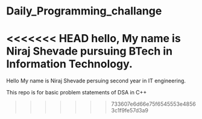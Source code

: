 # Daily_Programming_challange
<<<<<<< HEAD
hello, My name is Niraj Shevade pursuing BTech in Information Technology.
=======
Hello My name is Niraj Shevade persuing second year in IT engineering.

This repo is for basic problem statements of DSA in C++
>>>>>>> 733607e6d66e75f6545553e48563c1f9fe57d3a9
